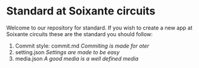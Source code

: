 # Standard at Soixante circuits

Welcome to our repository for standard.
If you wish to create a new app at Soixante circuits these are the standard you should follow:

1. Commit style: commit.md
  _Commiting is made for oter_
1. setting.json 
  _Settings are made to be easy_
1. media.json
  _A good media is a well defined media_

